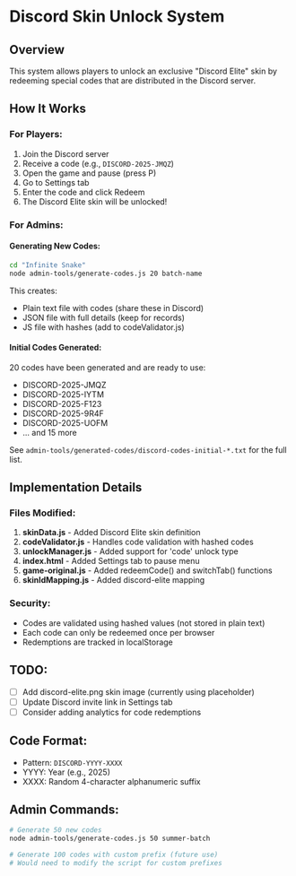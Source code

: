 # Discord Skin Unlock System

## Overview
This system allows players to unlock an exclusive "Discord Elite" skin by redeeming special codes that are distributed in the Discord server.

## How It Works

### For Players:
1. Join the Discord server
2. Receive a code (e.g., `DISCORD-2025-JMQZ`)
3. Open the game and pause (press P)
4. Go to Settings tab
5. Enter the code and click Redeem
6. The Discord Elite skin will be unlocked!

### For Admins:

#### Generating New Codes:
```bash
cd "Infinite Snake"
node admin-tools/generate-codes.js 20 batch-name
```

This creates:
- Plain text file with codes (share these in Discord)
- JSON file with full details (keep for records)
- JS file with hashes (add to codeValidator.js)

#### Initial Codes Generated:
20 codes have been generated and are ready to use:
- DISCORD-2025-JMQZ
- DISCORD-2025-IYTM
- DISCORD-2025-F123
- DISCORD-2025-9R4F
- DISCORD-2025-UOFM
- ... and 15 more

See `admin-tools/generated-codes/discord-codes-initial-*.txt` for the full list.

## Implementation Details

### Files Modified:
1. **skinData.js** - Added Discord Elite skin definition
2. **codeValidator.js** - Handles code validation with hashed codes
3. **unlockManager.js** - Added support for 'code' unlock type
4. **index.html** - Added Settings tab to pause menu
5. **game-original.js** - Added redeemCode() and switchTab() functions
6. **skinIdMapping.js** - Added discord-elite mapping

### Security:
- Codes are validated using hashed values (not stored in plain text)
- Each code can only be redeemed once per browser
- Redemptions are tracked in localStorage

## TODO:
- [ ] Add discord-elite.png skin image (currently using placeholder)
- [ ] Update Discord invite link in Settings tab
- [ ] Consider adding analytics for code redemptions

## Code Format:
- Pattern: `DISCORD-YYYY-XXXX`
- YYYY: Year (e.g., 2025)
- XXXX: Random 4-character alphanumeric suffix

## Admin Commands:
```bash
# Generate 50 new codes
node admin-tools/generate-codes.js 50 summer-batch

# Generate 100 codes with custom prefix (future use)
# Would need to modify the script for custom prefixes
```